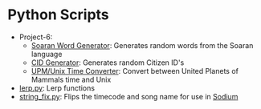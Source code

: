 # Python Scripts
- Project-6:
	- [Soaran Word Generator](./Project-6/generate_soaran_word.py): Generates random words from the Soaran language
	- [CID Generator](./Project-6/generate_cid.py): Generates random Citizen ID's
	- [UPM/Unix Time Converter](./Project-6/convert_upm_time.py): Convert between United Planets of Mammals time and Unix
- [lerp.py](lerp.py): Lerp functions
- [string_fix.py](string_fix.py): Flips the timecode and song name for use in [Sodium](https://github.com/LancersBucket/sodium)